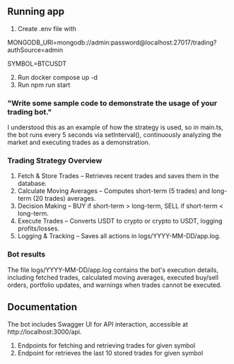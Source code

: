 ## Running app
1. Create .env file with 

MONGODB_URI=mongodb://admin:password@localhost:27017/trading?authSource=admin

SYMBOL=BTCUSDT

2. Run docker compose up -d
3. Run npm run start

### "Write some sample code to demonstrate the usage of your trading bot."
I understood this as an example of how the strategy is used, so in main.ts, the bot runs every 5 seconds via setInterval(), continuously analyzing the market and executing trades as a demonstration.

### Trading Strategy Overview
1. Fetch & Store Trades – Retrieves recent trades and saves them in the database.
2. Calculate Moving Averages – Computes short-term (5 trades) and long-term (20 trades) averages.
3. Decision Making – BUY if short-term > long-term, SELL if short-term < long-term.
4. Execute Trades – Converts USDT to crypto or crypto to USDT, logging profits/losses.
5. Logging & Tracking – Saves all actions in logs/YYYY-MM-DD/app.log.

### Bot results
The file logs/YYYY-MM-DD/app.log contains the bot's execution details, including fetched trades, calculated moving averages, executed buy/sell orders, portfolio updates, and warnings when trades cannot be executed. 

## Documentation
The bot includes Swagger UI for API interaction, accessible at http://localhost:3000/api.

1. Endpoints for fetching and retrieving trades for given symbol
2. Endpoint for retrieves the last 10 stored trades for given symbol